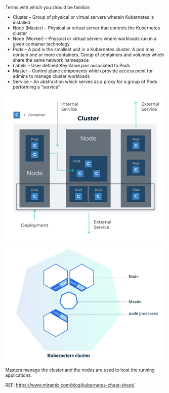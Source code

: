 Terms with which you should be familiar:

* Cluster – Group of physical or virtual servers wherein  Kubernetes is installed 
* Node (Master) – Physical or virtual server that controls the Kubernetes cluster
* Node (Worker) – Physical or virtual servers where  workloads run in a given container technology 
* Pods – A pod is the smallest unit in a Kubernetes cluster. A pod may contain one or more containers. Group of containers and volumes which share the same network namespace 
* Labels – User defined Key:Value pair associated to Pods  
* Master – Control plane components which provide access  point for admins to manage cluster workloads 
* Service – An abstraction which serves as a proxy for a group  of Pods performing a “service”

![](images/k8s_i1.png)

![](images/k8s_i3.png)

Masters manage the cluster and the nodes are used to host the running applications.

REF: https://www.mirantis.com/blog/kubernetes-cheat-sheet/
